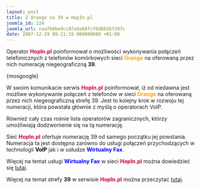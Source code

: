 ```yaml
---
layout: post
title: Z Orange na 39 w HopIn.pl
joomla_id: 224
joomla_url: ceaf60be9cc07a5e68fcf0d8826f297c
date: 2007-12-29 08:11:19.000000000 +01:00
---
```

Operator <strong style="color: #cc0033">HopIn.pl</strong> poinformował o możliwości wykonywania połączeń telefonicznych z telefon&oacute;w kom&oacute;rkowych sieci <strong style="color: #ffa500">Orange</strong> na oferowaną przez nich numerację niegeograficzną <strong>39</strong>.<p>{mosgoogle}</p><p>W swoim komunikacie serwis <strong style="color: #cc0033">HopIn.pl</strong> poinformował, iż od niedawna jest możliwe wykonywanie połączeń z telefon&oacute;w w sieci <strong style="color: #ffa500">Orange</strong> na oferowaną przez nich niegeograficzną strefę 39. Jest to kolejny krok w rozwoju tej numeracji, kt&oacute;ra powstała gł&oacute;wnie z myślą o operatorach VoIP.</p><p>R&oacute;wnież cały czas rośnie lista operator&oacute;w zagranicznych, kt&oacute;rzy umożliwiają dodzwonienie się na tą numerację.</p><p>Sieć <strong style="color: #cc0033">HopIn.pl</strong> ofertuje numerację 39 od samego początku jej powstania. Numeracja ta jest dostępna zar&oacute;wno do usługi połączeń przychodzących w technologii <strong style="color: #000000">VoIP</strong> jak i w usłudze <strong style="color: #0000ff">Wirtualny Fax</strong>.</p><p>Więcej na temat usługi <strong style="color: #0000ff">Wirtualny Fax</strong> w sieci <strong style="color: #cc0033">HopIn.pl</strong> można dowiedzieć się <a href="http://www.hopin.pl/content/view/147/96/">tutaj</a>.</p><p>Więcej na temat strefy <strong>39</strong> w serwisie <strong style="color: #cc0033">HopIn.pl</strong> można przeczytać <a href="http://www.hopin.pl/content/view/262/95/">tutaj</a>.</p>
